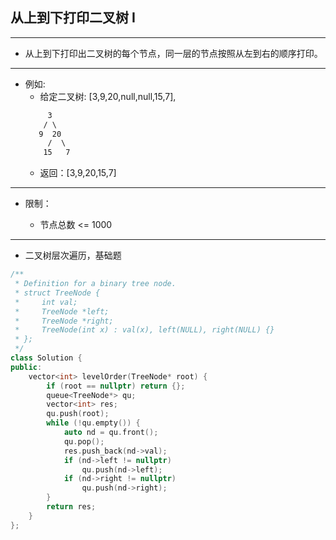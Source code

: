 ## 从上到下打印二叉树 I

--------------------

- 从上到下打印出二叉树的每个节点，同一层的节点按照从左到右的顺序打印。

--------------------

- 例如:
    - 给定二叉树: [3,9,20,null,null,15,7],
    ```txt
         3
        / \
       9  20
         /  \
        15   7
    ```
    - 返回：[3,9,20,15,7]

--------------------

- 限制：

    - 节点总数 <= 1000

--------------------

- 二叉树层次遍历，基础题

```cpp
/**
 * Definition for a binary tree node.
 * struct TreeNode {
 *     int val;
 *     TreeNode *left;
 *     TreeNode *right;
 *     TreeNode(int x) : val(x), left(NULL), right(NULL) {}
 * };
 */
class Solution {
public:
    vector<int> levelOrder(TreeNode* root) {
        if (root == nullptr) return {};
        queue<TreeNode*> qu;
        vector<int> res;
        qu.push(root);
        while (!qu.empty()) {
            auto nd = qu.front();
            qu.pop();
            res.push_back(nd->val);
            if (nd->left != nullptr)
                qu.push(nd->left);
            if (nd->right != nullptr)
                qu.push(nd->right);
        }
        return res;
    }
};
```